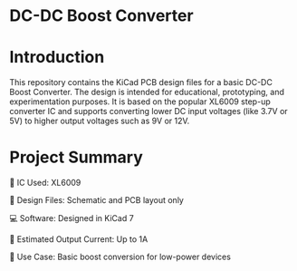 
# DC-DC Boost Converter
# Introduction
This repository contains the KiCad PCB design files for a basic DC-DC Boost Converter. The design is intended for educational, prototyping, and experimentation purposes. It is based on the popular XL6009 step-up converter IC and supports converting lower DC input voltages (like 3.7V or 5V) to higher output voltages such as 9V or 12V.
# Project Summary
🔧 IC Used: XL6009

📐 Design Files: Schematic and PCB layout only

💻 Software: Designed in KiCad 7

🔌 Estimated Output Current: Up to 1A 

🔋 Use Case: Basic boost conversion for low-power devices



